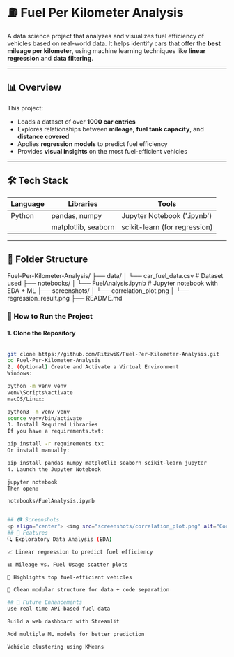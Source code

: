 # ⛽ Fuel Per Kilometer Analysis

A data science project that analyzes and visualizes fuel efficiency of vehicles based on real-world data. It helps identify cars that offer the **best mileage per kilometer**, using machine learning techniques like **linear regression** and **data filtering**.

---

## 📊 Overview

This project:
- Loads a dataset of over **1000 car entries**
- Explores relationships between **mileage**, **fuel tank capacity**, and **distance covered**
- Applies **regression models** to predict fuel efficiency
- Provides **visual insights** on the most fuel-efficient vehicles

---

## 🛠️ Tech Stack

| Language | Libraries             | Tools                       |
|----------|-----------------------|-----------------------------|
| Python   | pandas, numpy         | Jupyter Notebook ('.ipynb') |
|          | matplotlib, seaborn   | scikit-learn (for regression) |

---

## 📁 Folder Structure

Fuel-Per-Kilometer-Analysis/
├── data/
│   └── car_fuel_data.csv        # Dataset used
├── notebooks/
│   └── FuelAnalysis.ipynb       # Jupyter notebook with EDA + ML
├── screenshots/
│   └── correlation_plot.png
│   └── regression_result.png
├── README.md

### 🚀 How to Run the Project

#### 1. Clone the Repository
```bash

git clone https://github.com/RitzwiK/Fuel-Per-Kilometer-Analysis.git
cd Fuel-Per-Kilometer-Analysis
2. (Optional) Create and Activate a Virtual Environment
Windows:

python -m venv venv
venv\Scripts\activate
macOS/Linux:

python3 -m venv venv
source venv/bin/activate
3. Install Required Libraries
If you have a requirements.txt:

pip install -r requirements.txt
Or install manually:

pip install pandas numpy matplotlib seaborn scikit-learn jupyter
4. Launch the Jupyter Notebook

jupyter notebook
Then open:

notebooks/FuelAnalysis.ipynb


## 📷 Screenshots
<p align="center"> <img src="screenshots/correlation_plot.png" alt="Correlation Plot" width="500"/> <br> <img src="screenshots/regression_result.png" alt="Regression Line" width="500"/> </p>
## 📌 Features
🔍 Exploratory Data Analysis (EDA)

📈 Linear regression to predict fuel efficiency

📊 Mileage vs. Fuel Usage scatter plots

📌 Highlights top fuel-efficient vehicles

📂 Clean modular structure for data + code separation

## 🧠 Future Enhancements
Use real-time API-based fuel data

Build a web dashboard with Streamlit

Add multiple ML models for better prediction

Vehicle clustering using KMeans
